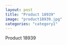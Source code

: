 ```yaml
---
layout: post
title: "Product 18939"
image: "product18939.jpg"
categories: "category1"
---
```

Product 18939
